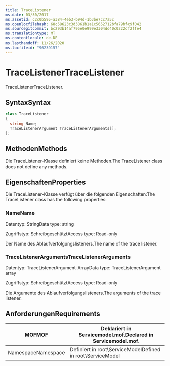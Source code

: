 ```yaml
---
title: TraceListener
ms.date: 03/30/2017
ms.assetid: c2c0b595-a384-4eb3-b94d-1b3be7cc7a5c
ms.openlocfilehash: 68c58623c3d3861b1a1c5652712bfa79bfc9f042
ms.sourcegitcommit: bc293b14af795e0e999e3304dd40c0222cf2ffe4
ms.translationtype: MT
ms.contentlocale: de-DE
ms.lasthandoff: 11/26/2020
ms.locfileid: "96239157"
---
```

# <a name="tracelistener"></a><span data-ttu-id="51c16-102">TraceListener</span><span class="sxs-lookup"><span data-stu-id="51c16-102">TraceListener</span></span>

<span data-ttu-id="51c16-103">TraceListener</span><span class="sxs-lookup"><span data-stu-id="51c16-103">TraceListener.</span></span>  
  
## <a name="syntax"></a><span data-ttu-id="51c16-104">Syntax</span><span class="sxs-lookup"><span data-stu-id="51c16-104">Syntax</span></span>  
  
```csharp
class TraceListener  
{  
  string Name;  
  TraceListenerArgument TraceListenerArguments[];  
};  
```  
  
## <a name="methods"></a><span data-ttu-id="51c16-105">Methoden</span><span class="sxs-lookup"><span data-stu-id="51c16-105">Methods</span></span>  

 <span data-ttu-id="51c16-106">Die TraceListener-Klasse definiert keine Methoden.</span><span class="sxs-lookup"><span data-stu-id="51c16-106">The TraceListener class does not define any methods.</span></span>  
  
## <a name="properties"></a><span data-ttu-id="51c16-107">Eigenschaften</span><span class="sxs-lookup"><span data-stu-id="51c16-107">Properties</span></span>  

 <span data-ttu-id="51c16-108">Die TraceListener-Klasse verfügt über die folgenden Eigenschaften:</span><span class="sxs-lookup"><span data-stu-id="51c16-108">The TraceListener class has the following properties:</span></span>  
  
### <a name="name"></a><span data-ttu-id="51c16-109">Name</span><span class="sxs-lookup"><span data-stu-id="51c16-109">Name</span></span>  

 <span data-ttu-id="51c16-110">Datentyp: String</span><span class="sxs-lookup"><span data-stu-id="51c16-110">Data type: string</span></span>  
  
 <span data-ttu-id="51c16-111">Zugriffstyp: Schreibgeschützt</span><span class="sxs-lookup"><span data-stu-id="51c16-111">Access type: Read-only</span></span>  
  
 <span data-ttu-id="51c16-112">Der Name des Ablaufverfolgungslisteners.</span><span class="sxs-lookup"><span data-stu-id="51c16-112">The name of the trace listener.</span></span>  
  
### <a name="tracelistenerarguments"></a><span data-ttu-id="51c16-113">TraceListenerArguments</span><span class="sxs-lookup"><span data-stu-id="51c16-113">TraceListenerArguments</span></span>  

 <span data-ttu-id="51c16-114">Datentyp: TraceListenerArgument-Array</span><span class="sxs-lookup"><span data-stu-id="51c16-114">Data type: TraceListenerArgument array</span></span>  
  
 <span data-ttu-id="51c16-115">Zugriffstyp: Schreibgeschützt</span><span class="sxs-lookup"><span data-stu-id="51c16-115">Access type: Read-only</span></span>  
  
 <span data-ttu-id="51c16-116">Die Argumente des Ablaufverfolgungslisteners.</span><span class="sxs-lookup"><span data-stu-id="51c16-116">The arguments of the trace listener.</span></span>  
  
## <a name="requirements"></a><span data-ttu-id="51c16-117">Anforderungen</span><span class="sxs-lookup"><span data-stu-id="51c16-117">Requirements</span></span>  
  
|<span data-ttu-id="51c16-118">MOF</span><span class="sxs-lookup"><span data-stu-id="51c16-118">MOF</span></span>|<span data-ttu-id="51c16-119">Deklariert in Servicemodel.mof.</span><span class="sxs-lookup"><span data-stu-id="51c16-119">Declared in Servicemodel.mof.</span></span>|  
|---------|-----------------------------------|  
|<span data-ttu-id="51c16-120">Namespace</span><span class="sxs-lookup"><span data-stu-id="51c16-120">Namespace</span></span>|<span data-ttu-id="51c16-121">Definiert in root\ServiceModel</span><span class="sxs-lookup"><span data-stu-id="51c16-121">Defined in root\ServiceModel</span></span>|
